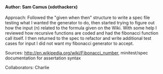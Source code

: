 <h4>Author: Sam Camus (xdothackerx)</h4>

Approach: Followed the "given when then" structure to write a spec file testing what I wanted the generator to do, then started trying to figure out how the input (n) related to the formula given on the Wiki. With some help I reviewed how recursive functions are coded and had the fibonacci function call itself. I then returned to the spec to refactor and write additional test cases for input I did not want my fibonacci generator to accept.

Sources: http://en.wikipedia.org/wiki/Fibonacci_number, minitest/spec documentation for assertation syntax

Collaborators: Charlie
